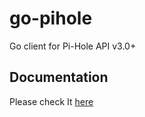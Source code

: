 # go-pihole
Go client for Pi-Hole API v3.0+

## Documentation
Please check It [here](https://godoc.org/github.com/shuienko/go-pihole)